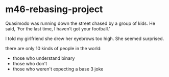 # m46-rebasing-project

Quasimodo was running down the street chased by a group of kids. He said, ‘For the last time, I haven’t got your football.’

I told my girlfriend she drew her eyebrows too high. She seemed surprised.

there are only 10 kinds of people in the world:
- those who understand binary
- those who don't
- those who weren't expecting a base 3 joke